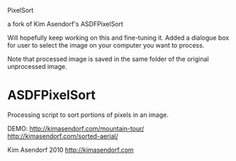 PixelSort

a fork of Kim Asendorf's ASDFPixelSort

Will hopefully keep working on this and fine-tuning it.
Added a dialogue box for user to select the image on your computer you want to process.

Note that processed image is saved in the same folder of the original unprocessed image.


ASDFPixelSort
=============

Processing script to sort portions of pixels in an image.

DEMO:
http://kimasendorf.com/mountain-tour/
http://kimasendorf.com/sorted-aerial/


Kim Asendorf 2010
http://kimasendorf.com
